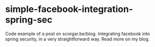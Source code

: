 # simple-facebook-integration-spring-sec
Code example of a post on scorgar.be/blog. Integrating facebook into spring security, in a very straightforward way. Read more on my blog.
